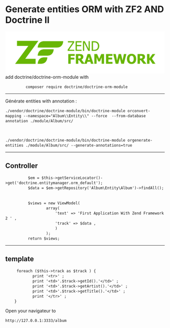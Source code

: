 <h1>Generate entities ORM with ZF2 AND Doctrine II  </h1>
<img src='https://raw.githubusercontent.com/zendframework/zf2/234b554f2ca202095aea32e4fa557553f8849664/resources/ZendFramework-logo.png' />
add doctrine/doctrine-orm-module with 

             composer require doctrine/doctrine-orm-module

<hr/>
Générate entities with annotation : 

    ./vendor/doctrine/doctrine-module/bin/doctrine-module orconvert-mapping --namespace="Album\\Entity\\" --force  --from-database annotation ./module/Album/src/  
<br/>

    ./vendor/doctrine/doctrine-module/bin/doctrine-module orgenerate-entities ./module/Album/src/ --generate-annotations=true
<hr/>
<h2>Controller </h2> 

              $em = $this->getServiceLocator()->get('doctrine.entitymanager.orm_default');
              $data = $em->getRepository('Album\Entity\Album')->findAll();
 
              
              $views = new ViewModel(
                      array(
                          'text' => 'First Application With Zend Framework 2 ' , 
                          'track' => $data , 
                          )
                      );
              return $views;

<hr/>
<h2>template  </h2>


         foreach ($this->track as $track ) { 
                print '<tr>' ; 
                print '<td>'.$track->getId().'</td>' ; 
                print '<td>'.$track->getArtist().'</td>' ; 
                print '<td>'.$track->getTitle().'</td>' ; 
                print '</tr>' ; 
        }
    
            

Open your navigateur to 
  
    http://127.0.0.1:3333/album
